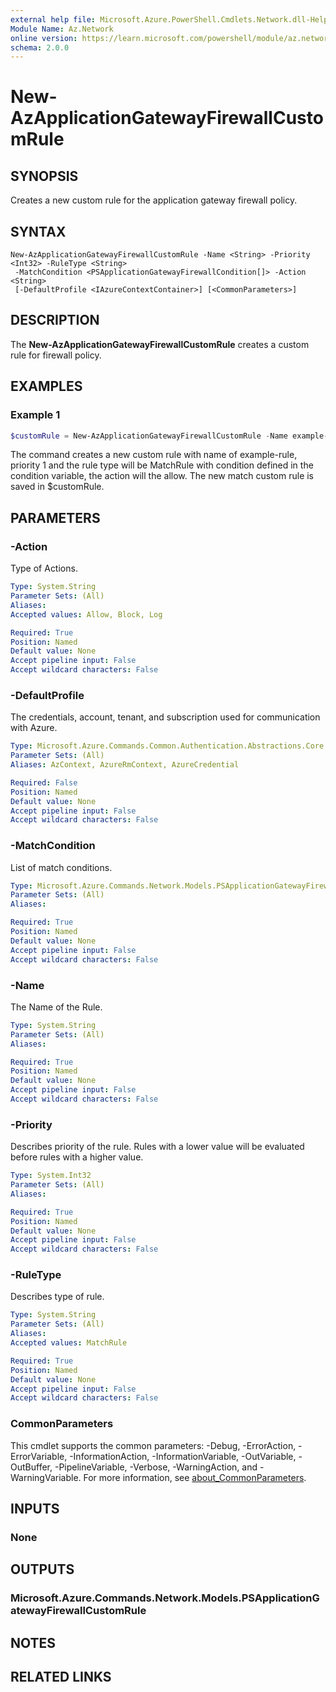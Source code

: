 ```yaml
---
external help file: Microsoft.Azure.PowerShell.Cmdlets.Network.dll-Help.xml
Module Name: Az.Network
online version: https://learn.microsoft.com/powershell/module/az.network/new-azapplicationgatewayfirewallcustomrule
schema: 2.0.0
---
```


# New-AzApplicationGatewayFirewallCustomRule

## SYNOPSIS
Creates a new custom rule for the application gateway firewall policy.

## SYNTAX

```
New-AzApplicationGatewayFirewallCustomRule -Name <String> -Priority <Int32> -RuleType <String>
 -MatchCondition <PSApplicationGatewayFirewallCondition[]> -Action <String>
 [-DefaultProfile <IAzureContextContainer>] [<CommonParameters>]
```

## DESCRIPTION
The **New-AzApplicationGatewayFirewallCustomRule** creates a custom rule for firewall policy.

## EXAMPLES

### Example 1
```powershell
$customRule = New-AzApplicationGatewayFirewallCustomRule -Name example-rule -Priority 1 -RuleType MatchRule -MatchCondition $condtion -Action Allow
```

The command creates a new custom rule with name of example-rule, priority 1 and the rule type will be MatchRule with condition defined in the condition variable, the action will the allow. The new match custom rule is saved in $customRule.

## PARAMETERS

### -Action
Type of Actions.

```yaml
Type: System.String
Parameter Sets: (All)
Aliases:
Accepted values: Allow, Block, Log

Required: True
Position: Named
Default value: None
Accept pipeline input: False
Accept wildcard characters: False
```

### -DefaultProfile
The credentials, account, tenant, and subscription used for communication with Azure.

```yaml
Type: Microsoft.Azure.Commands.Common.Authentication.Abstractions.Core.IAzureContextContainer
Parameter Sets: (All)
Aliases: AzContext, AzureRmContext, AzureCredential

Required: False
Position: Named
Default value: None
Accept pipeline input: False
Accept wildcard characters: False
```

### -MatchCondition
List of match conditions.

```yaml
Type: Microsoft.Azure.Commands.Network.Models.PSApplicationGatewayFirewallCondition[]
Parameter Sets: (All)
Aliases:

Required: True
Position: Named
Default value: None
Accept pipeline input: False
Accept wildcard characters: False
```

### -Name
The Name of the Rule.

```yaml
Type: System.String
Parameter Sets: (All)
Aliases:

Required: True
Position: Named
Default value: None
Accept pipeline input: False
Accept wildcard characters: False
```

### -Priority
Describes priority of the rule.
Rules with a lower value will be evaluated before rules with a higher value.

```yaml
Type: System.Int32
Parameter Sets: (All)
Aliases:

Required: True
Position: Named
Default value: None
Accept pipeline input: False
Accept wildcard characters: False
```

### -RuleType
Describes type of rule.

```yaml
Type: System.String
Parameter Sets: (All)
Aliases:
Accepted values: MatchRule

Required: True
Position: Named
Default value: None
Accept pipeline input: False
Accept wildcard characters: False
```

### CommonParameters
This cmdlet supports the common parameters: -Debug, -ErrorAction, -ErrorVariable, -InformationAction, -InformationVariable, -OutVariable, -OutBuffer, -PipelineVariable, -Verbose, -WarningAction, and -WarningVariable. For more information, see [about_CommonParameters](http://go.microsoft.com/fwlink/?LinkID=113216).

## INPUTS

### None

## OUTPUTS

### Microsoft.Azure.Commands.Network.Models.PSApplicationGatewayFirewallCustomRule

## NOTES

## RELATED LINKS

